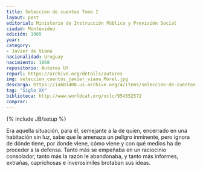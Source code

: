 ```yaml
---
title: Selección de cuentos Tomo I
layout: post
editorial: Ministerio de Instrucción Pública y Previsión Social
ciudad: Montevideo
edición: 1965
year: 
category: 
- Javier de Viana
nacionalidad: Uruguay
nacimiento: 1868
repositorio: Autores UY
repurl: https://archive.org/details/autores
img: seleccion_cuentos_javier_viana_Morel.jpg
descarga: https://ia601408.us.archive.org/4/items/seleccion-de-cuentos-javier-de-viana/Seleccion%20de%20cuentos%20-%20Javier%20de%20Viana.pdf
tag: "Siglo XX"
biblioteca: http://www.worldcat.org/oclc/954552572
comprar: 
---
```

{% include JB/setup %}

Era aquella situación, para él, semejante a la de quien, encerrado en una habitación sin luz, sabe que le amenaza un peligro inminente, pero ignora de dónde tiene, por donde viene, cómo viene y con qué medios ha de proceder a la defensa. Tanto más se empeñaba en un raciocinio consolador, tanto más la razón le abandonaba, y tanto más informes, extrañas, caprichosas e inverosímiles brotaban sus ideas.

